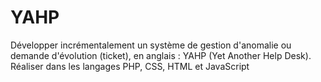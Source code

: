 # YAHP
Développer incrémentalement un système de gestion d'anomalie ou demande d'évolution (ticket), en anglais : YAHP (Yet Another Help Desk). Réaliser dans les langages PHP, CSS, HTML et JavaScript
